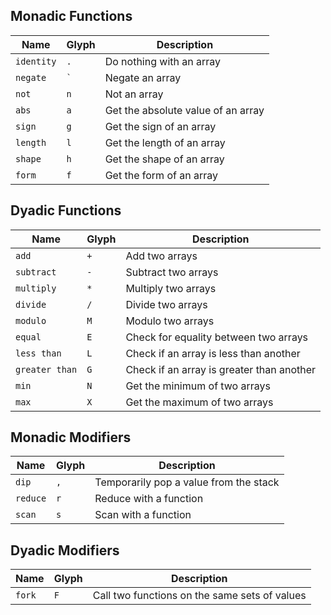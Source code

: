 ## Monadic Functions

| Name | Glyph | Description |
| ---- | ----- | ----------- |
| `identity` | `.` |  Do nothing with an array |
| `negate` | `` ` `` |  Negate an array |
| `not` | `n` |  Not an array |
| `abs` | `a` |  Get the absolute value of an array |
| `sign` | `g` |  Get the sign of an array |
| `length` | `l` |  Get the length of an array |
| `shape` | `h` |  Get the shape of an array |
| `form` | `f` |  Get the form of an array |

## Dyadic Functions

| Name | Glyph | Description |
| ---- | ----- | ----------- |
| `add` | `+` |  Add two arrays |
| `subtract` | `-` |  Subtract two arrays |
| `multiply` | `*` |  Multiply two arrays |
| `divide` | `/` |  Divide two arrays |
| `modulo` | `M` |  Modulo two arrays |
| `equal` | `E` |  Check for equality between two arrays |
| `less than` | `L` |  Check if an array is less than another |
| `greater than` | `G` |  Check if an array is greater than another |
| `min` | `N` |  Get the minimum of two arrays |
| `max` | `X` |  Get the maximum of two arrays |

## Monadic Modifiers

| Name | Glyph | Description |
| ---- | ----- | ----------- |
| `dip` | `,` |  Temporarily pop a value from the stack |
| `reduce` | `r` |  Reduce with a function |
| `scan` | `s` |  Scan with a function |

## Dyadic Modifiers

| Name | Glyph | Description |
| ---- | ----- | ----------- |
| `fork` | `F` |  Call two functions on the same sets of values |

